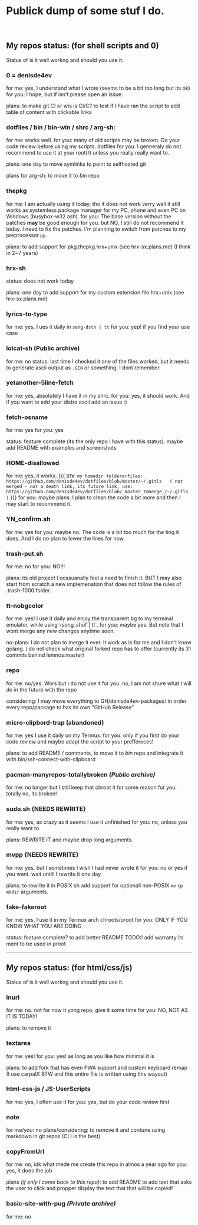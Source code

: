 # Publick dump of some stuf I do.

<br>

## My repos status: (for shell scripts and 0)

Status of is it well workng and should you use it.


### 0 = denisde4ev
for me: yes, I understand what I wrote (seems to be a bit too long but its ok)
for you: I hope, but if isn't please open an issue.

plans:
	to make git CI or wis is CI/C?  to test if I have ran the script
	to add table of content with clickable links


### dotfiles / bin / bin-win / shrc  / arg-sh:
for me: works well.
for you: many of old scripts may be broken. Do your code review before using my scripts.
dotfiles for you: I genneraly do not recommend to use it at your root(/) unless you really really want to.

plans: one day to move symlinks to point to selfhosted git

plans for arg-sh: to move it to *bin* repo


### thepkg
for me: I am actually using it today, tho it does not work verry well it still works as systemless package manager for my PC, phone and even PC on Windows (busybox-w32 ash).
for you: The base version without the patches **may** be good enough for you. but NO, I still do not recommend it today.
I need to fix the patches. I'm planning to switch from patches to my preprocessor `pp`.

plans: to add support for pkg.thepkg.hrx+unix (see hrx-sx.plans.md) (I think in 2~7 years)


### hrx-sh
status: does not work today

plans: one day to add support for my custom extension file.hrx+unix (see hrx-sx.plans.md)


### lyrics-to-type
for me: yes, I ues it daily in `song-dstn | tt`
for you: yep! if you find your use case


### lolcat-sh **(Public archive)**
for me: no
status: last time I checked it one of the files worked, but it needs to generate ascii output as `.GEN` or something. I dont remember.


### yetanother-5line-fetch
for me: yes, absolutely I have it in my shrc.
for you: yes, it should work. And if you want to add your distro ascii add an issue :)


### fetch-osname
for me: yes
for you: yes

status:
	feature complete (its the only repo I have with this status).
	maybe add README with examples and screenshots


### HOME-disallowed
for me: yes, it works. {{{ `BTW my homedir folders+files: https://github.com/denisde4ev/dotfiles/blob/master/~/.gitls   ( not merged - not a death link, its future link, use: https://github.com/denisde4ev/dotfiles/blob/_master_tomerge_/~/.gitls )` }}}
for you: maybe
plans: I plan to clean the code a bit more and then I may start to recommend it.


### YN_confirm.sh
for me: yes
for you: maybe no. The code is a bit too much for the ting it does. And I do no plan to lower the lines for now.

### trash-put.sh
for me: no
for you: NO!!!

plans:
	its old project I ocasuanally feel a need to finish it.
	BUT I may also start from scratch
	a new implemenation that does not follow the rules
	of .trash-1000 folder.


### tt-nobgcolor
for me: yes! I use it daily and enjoy the transparent bg to my terminal emulator, while using `\`song_shuf\`| tt`.
for you: maybe yes. But note that I wont merge any new changes anytime soon.

no-plans:
	I do not plan to merge it ever. It work as is for me and I don't know golang.
	I do not check what original forked repo has to offer (currently its 31 commits behind lemnos:master)

### repo
for me: no/yes. Wors but i do not use it
for you: no, I am not shure what I will do in the future with the repo

considering: I may move everything to GH/denisde4ev-packages/ in order every repo/package to has its own "GitHub Release"

### micro-clipbord-trap **(abandoned)**
for me: yes I use it daily on my Termux.
for you: only if you first do your code review and maybe adapt the script to your preffereces!

plans: to add README / comments, to move it to *bin* repo and integrate it with bin/ssh-connect-with-clipboard

### pacman-manyrepos-totallybroken *(Public archive)*
for me: no longer but I still keep that chroot it for some reason
for you: totally no, its broken!

### __sudo.sh__ **{NEEDS REWRITE}**
for me: yes, as crazy as it seems I use it unfinished
for you: no, unless you really want to

plans: REWRITE IT and maybe drop long arguments.


### __mvpp__ **{NEEDS REWRITE}**
for me: yes, but I sometimes I wish I had never wrote it
for you: no or yes if you want. wait untill I rewrite it one day

plans:
	to rewrite it in POSIX sh
	add support for optionall non-POSIX `mv` `cp` `mkdir` arguments.


### fake-fakeroot
for me: yes, I use it in my Termux arch chroots/proot
for you: ONLY IF YOU KNOW WHAT YOU ARE DOING

status:
	feature complete?
	to add better README
	TODO:! add warranty its ment to be used in proot




----


## My repos status: (for html/css/js)

Status of is it well workng and should you use it.


### lnurl
for me: no. not for now it yong repo, give it some time
for you: NO, NOT AS IT IS TODAY!

plans: to remove it

### textarea
for me: yes!
for you: yes! as long as you like how minimal it is

plans: to add fork that has even PWA support and custom keyboard remap (I use carpalX BTW and this entire file is written using this wayout)


### html-css-js / JS-UserScripts
for me: yes, I often use it
for you: yes, but do your code review first


### note
for me/you: no
plans/considering: to remove it and contune using markdown in git repos (CLI is the best)


### copyFromUrl
for me: no, idk what mede me create this repo in almos a year ago
for you: yes, it does the job

plans *(if only I come back to this repo)*:
	to add README
	to add text that asks the user to click and propper display the text that that will be copied!


### basic-site-with-pug *(Private archive)*
for me: no
